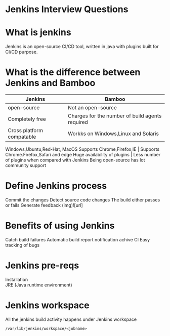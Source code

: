 # Jenkins Interview Questions
# What is jenkins
Jenkins is an open-source CI/CD tool, written in java with plugins built for CI/CD purpose.

# What is the difference between Jenkins and Bamboo
Jenkins | Bamboo
------- | ------
open-source | Not an open-source
Completely free | Charges for the number of build agents required
Cross platform compatable | Workks on Windows,Linux and Solaris
Windows,Ubuntu,Red-Hat, MacOS
Supports Chrome,Firefox,IE | Supports Chrome.Firefox,Safari and edge
Huge availability of plugins | Less number of plugins when compared with Jenkins
Being open-source has lot community support 

# Define Jenkins process
Commit the changes
Detect source code changes
The build either passes or fails
Generate feedback
(img)![url]

# Benefits of using Jenkins
Catch build failures
Automatic build report notification
achive CI
Easy tracking of bugs

# Jenkins pre-reqs
Installation  
JRE (Java runtime environment)

# Jenkins workspace
All the jenkins build activity happens under Jenkins workspace
```
/var/lib/jenkins/workspace/<jobname>
```



